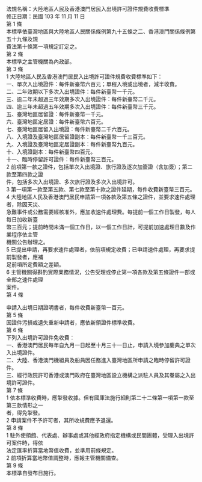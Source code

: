 法規名稱：大陸地區人民及香港澳門居民入出境許可證件規費收費標準  
修正日期：民國 103 年 11 月 11 日  
第 1 條  
本標準依臺灣地區與大陸地區人民關係條例第九十五條之二、香港澳門關係條例第五十九條及規  
費法第十條第一項規定訂定之。  
第 2 條  
本標準之主管機關為內政部。  
第 3 條  
1 大陸地區人民及香港澳門居民入出境許可證件規費收費標準如下：  
一、單次入出境證件：每件新臺幣六百元；單程入境或出境者，減半收費。  
二、二年效期以下多次入出境證件：每件新臺幣一千元。  
三、逾二年未超過三年效期多次入出境證件：每件新臺幣二千元。  
四、逾三年未超過五年效期多次入出境證件：每件新臺幣三千元。  
五、臺灣地區居留證：每件新臺幣一千元。  
六、臺灣地區定居證：每件新臺幣六百元。  
七、臺灣地區居留入出境證：每件新臺幣二千六百元。  
八、入境證及臺灣地區居留證副本：每件新臺幣一千三百元。  
九、入境證及臺灣地區定居證副本：每件新臺幣九百元。  
十、入境證副本：每件新臺幣四百元。  
十一、臨時停留許可證件：每件新臺幣三百元。  
2 前項第一款之證件，包括單次入出境證、旅行證及逐次加簽證（含加簽）；第二款至第四款之證  
件，包括多次入出境證、多次旅行證及多次入出境許可。  
3 第一項第一款至第五款、第七款至第十款之證件延期，每件收費新臺幣三百元。  
4 大陸地區人民及香港澳門居民申請第一項各款及第五條之證件，並要求速件處理者，除因天災、  
急難事件或公務需要經核准外，應加收速件處理費。每提前一個工作日製發，每人每日加收新臺  
幣三百元；提前時間未滿一個工作日，以一個工作日計，可提前加速處理日數及作業程序依主管  
機關公告辦理之。  
5 已提出申請，再要求速件處理者，依前項規定收費；已申請速件處理，再要求提前製發者，應補  
足前項所定費額之差額。  
6 主管機關得斟酌實際業務情況，公告受理或停止第一項各款及第五條證件一部或全部之速件處理  
案件。  
第 4 條  


申請入出境日期證明書者，每件收費新臺幣一百元。  
第 5 條  
因證件污損或遺失重新申請者，應依新領證件標準收費。  
第 6 條  
下列入出境許可證件免收費：  
一、香港澳門居民每年自九月一日起至十月三十一日止，申請入境參加慶典之單次入出境證件。  
二、大陸、香港澳門機組員及船員因任務進入臺灣地區所申請之臨時停留許可證件。  
三、經行政院許可香港或澳門政府在臺灣地區設立機構之派駐人員及其眷屬之入出境許可證件。  
第 7 條  
1 依本標準收費時，應掣發收據。但有國庫法施行細則第二十二條第一項第一款至第三款情形之一  
者，得免掣發。  
2 申請案件不予許可者，其所收規費應予退還。  
第 8 條  
1 駐外使領館、代表處、辦事處或其他經政府指定機構或民間團體，受理入出境許可案件時，得依  
法定匯率折算當地幣值收費，並準用前條規定。  
2 前項折算當地幣值調整時，應報主管機關備查。  
第 9 條  
本標準自發布日施行。  


